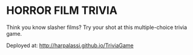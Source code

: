 # HORROR FILM TRIVIA 

Think you know slasher films? Try your shot at this multiple-choice trivia game.

Deployed at: http://harpalassi.github.io/TriviaGame
